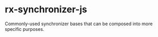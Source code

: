 # rx-synchronizer-js
Commonly-used synchronizer bases that can be composed into more specific purposes.
